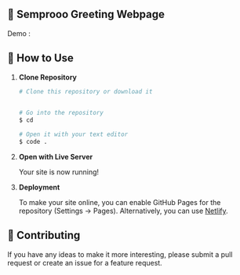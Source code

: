 ## 🎉 Semprooo Greeting Webpage 

Demo : 

## 🚀 How to Use

1.  **Clone Repository**

    ```bash
    # Clone this repository or download it
   

    # Go into the repository
    $ cd 

    # Open it with your text editor
    $ code .
    ```

2. **Open with Live Server**

    Your site is now running!

3. **Deployment**

    To make your site online, you can enable GitHub Pages for the repository (Settings -> Pages). Alternatively, you can use [Netlify](https://www.netlify.com/).

## 📝 Contributing

If you have any ideas to make it more interesting, please submit a pull request or create an issue for a feature request.


